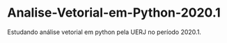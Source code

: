 # Analise-Vetorial-em-Python-2020.1
Estudando análise vetorial em python pela UERJ no período 2020.1.
